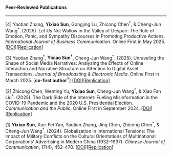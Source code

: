 #### **Peer-Reviewed Publications**

---

[4] Yaotian Zhang, **Yixiao Sun**, Gongjing Lu, Zhicong Chen<sup>\*</sup>, & Cheng-Jun Wang<sup>\*</sup>\. (2025). Let Us Not Wallow in the Valley of Despair: The Role of Emotion, Panic, and Sympathy Discourses in Promoting Productive Actions. _International Journal of Business Communication_. Online First in May 2025. [[DOI](https://doi.org/10.1177/23294884251333665)][[Replication](https://osf.io/sq4ja/)]

[3] Yaotian Zhang<sup>†</sup>, **Yixiao Sun<sup>†</sup>**, Cheng-Jun Wang<sup>\*</sup>. (2025). Unraveling the Shape of Social Media Narratives: Analyzing the Effects of Online Interaction and Narrative Structure on Attention to Digital Asset Transactions. _Journal of Broadcasting & Electronic Media_. Online First in March 2025. [**co-first author<sup>†</sup>**] [[DOI](https://doi.org/10.1080/08838151.2025.2484347)][[Replication](https://osf.io/zhwxy/)]

[2] Zhicong Chen, Wenting Yu, **Yixiao Sun**, Cheng-Jun Wang<sup>\*</sup>, & Xiao Fan Liu<sup>\*</sup>. (2025). The Dark Side of the Internet: Fueling Misinformation in the COVID-19 Pandemic and the 2020 U.S. Presidential Election. _Communication and the Public_. Online First in September 2024. [[DOI](https://doi.org/10.1177/20570473251323752)][[Replication](https://doi.org/10.17605/OSF.IO/9M78F)]

[1] **Yixiao Sun**, Xue-Fei Yan, Yaotian Zhang, Jing Chen, Zhicong Chen<sup>\*</sup>, & Cheng-Jun Wang<sup>\*</sup>. (2024). Globalization in International Tensions: The Impact of Military Conflicts on the Cultural Orientations of Multinational Corporations’ Advertising in Modern China (1932–1937). _Chinese Journal of Communication_, 17(4), 452–470. [[DOI](https://doi.org/10.1080/17544750.2024.2354698)][[Replication](https://doi.org/10.17605/OSF.IO/6S7AQ)]
